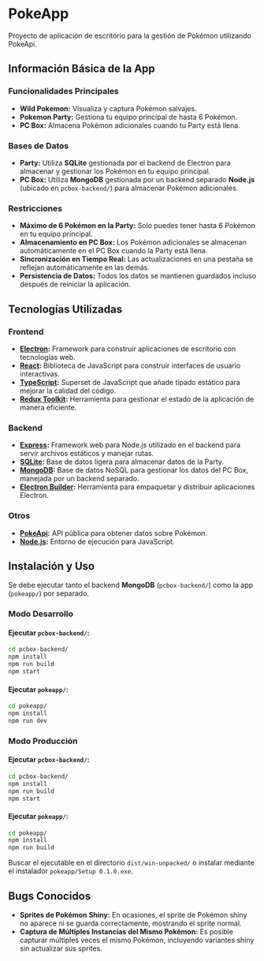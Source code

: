 # PokeApp
Proyecto de aplicación de escritorio para la gestión de Pokémon utilizando PokeApi.

## Información Básica de la App

### Funcionalidades Principales

- **Wild Pokemon:** Visualiza y captura Pokémon salvajes.
- **Pokemon Party:** Gestiona tu equipo principal de hasta 6 Pokémon.
- **PC Box:** Almacena Pokémon adicionales cuando tu Party está llena.

### Bases de Datos

- **Party:** Utiliza **SQLite** gestionada por el backend de Electron para almacenar y gestionar los Pokémon en tu equipo principal.
- **PC Box:** Utiliza **MongoDB** gestionada por un backend separado **Node.js** (ubicado en `pcbox-backend/`) para almacenar Pokémon adicionales.

### Restricciones

- **Máximo de 6 Pokémon en la Party:** Solo puedes tener hasta 6 Pokémon en tu equipo principal.
- **Almacenamiento en PC Box:** Los Pokémon adicionales se almacenan automáticamente en el PC Box cuando la Party está llena.
- **Sincronización en Tiempo Real:** Las actualizaciones en una pestaña se reflejan automáticamente en las demás.
- **Persistencia de Datos:** Todos los datos se mantienen guardados incluso después de reiniciar la aplicación.

## Tecnologías Utilizadas

### **Frontend**

- **[Electron](https://www.electronjs.org/):** Framework para construir aplicaciones de escritorio con tecnologías web.
- **[React](https://reactjs.org/):** Biblioteca de JavaScript para construir interfaces de usuario interactivas.
- **[TypeScript](https://www.typescriptlang.org/):** Superset de JavaScript que añade tipado estático para mejorar la calidad del código.
- **[Redux Toolkit](https://redux-toolkit.js.org/):** Herramienta para gestionar el estado de la aplicación de manera eficiente.

### **Backend**

- **[Express](https://expressjs.com/):** Framework web para Node.js utilizado en el backend para servir archivos estáticos y manejar rutas.
- **[SQLite](https://www.sqlite.org/index.html):** Base de datos ligera para almacenar datos de la Party.
- **[MongoDB](https://www.mongodb.com/):** Base de datos NoSQL para gestionar los datos del PC Box, manejada por un backend separado.
- **[Electron Builder](https://www.electron.build/):** Herramienta para empaquetar y distribuir aplicaciones Electron.

### **Otros**

- **[PokeApi](https://pokeapi.co/):** API pública para obtener datos sobre Pokémon.
- **[Node.js](https://nodejs.org/):** Entorno de ejecución para JavaScript.

## Instalación y Uso

Se debe ejecutar tanto el backend **MongoDB** (`pcbox-backend/`) como la app (`pokeapp/`) por separado.

### Modo Desarrollo

#### Ejecutar `pcbox-backend/`:

```bash
cd pcbox-backend/
npm install
npm run build
npm start
```

#### Ejecutar `pokeapp/`:

```bash
cd pokeapp/
npm install
npm run dev
```

### Modo Producción

#### Ejecutar `pcbox-backend/`:

```bash
cd pcbox-backend/
npm install
npm run build
npm start
```

#### Ejecutar `pokeapp/`:

```bash
cd pokeapp/
npm install
npm run build
```

Buscar el ejecutable en el directorio `dist/win-unpacked/` o instalar mediante el instalador `pokeapp/Setup 0.1.0.exe`.

## Bugs Conocidos

- **Sprites de Pokémon Shiny:** En ocasiones, el sprite de Pokémon shiny no aparece ni se guarda correctamente, mostrando el sprite normal.
- **Captura de Múltiples Instancias del Mismo Pokémon:** Es posible capturar múltiples veces el mismo Pokémon, incluyendo variantes shiny sin actualizar sus sprites.

